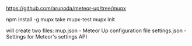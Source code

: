 https://github.com/arunoda/meteor-up/tree/mupx

npm install -g mupx
take mupx-test
mupx init

will create two files:
  mup.json - Meteor Up configuration file
  settings.json - Settings for Meteor's settings API
